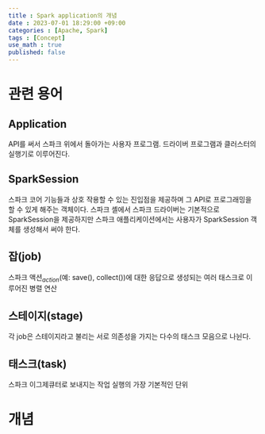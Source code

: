 ```yaml
---
title : Spark application의 개념
date : 2023-07-01 18:29:00 +09:00
categories : [Apache, Spark]
tags : [Concept]
use_math : true
published: false
---
```


# 관련 용어
## Application
API를 써서 스파크 위에서 돌아가는 사용자 프로그램. 드라이버 프로그램과 클러스터의 실행기로 이루어진다.

## SparkSession
스파크 코어 기능들과 상호 작용할 수 있는 진입점을 제공하며 그 API로 프로그래밍을 할 수 있게 해주는 객체이다. 스파크 셸에서 스파크 드라이버는 기본적으로 SparkSession을 제공하지만 스파크 애플리케이션에서는 사용자가 SparkSession 객체를 생성해서 써야 한다.

## 잡(job)
스파크 액션$_{action}$(예: save(), collect())에 대한 응답으로 생성되는 여러 태스크로 이루어진 병렬 연산

## 스테이지(stage)
각 job은 스테이지라고 불리는 서로 의존성을 가지는 다수의 태스크 모음으로 나뉜다.

## 태스크(task)
스파크 이그제큐터로 보내지는 작업 실행의 가장 기본적인 단위

# 개념
